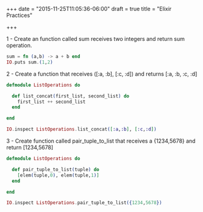 +++
date = "2015-11-25T11:05:36-06:00"
draft = true
title = "Elixir Practices"

+++

1 - Create an function called sum receives two integers and return sum operation.

```elixir
sum = fn (a,b) -> a + b end
IO.puts sum.(1,2)
```

2 - Create a function that receives ([:a, :b], [:c, :d]) and returns [:a, :b, :c, :d]

```elixir
defmodule ListOperations do

  def list_concat(first_list, second_list) do
    first_list ++ second_list
  end

end

IO.inspect ListOperations.list_concat([:a,:b], [:c,:d])
```

3 - Create  function called pair_tuple_to_list that receives a {1234,5678} and return [1234,5678]

```elixir
defmodule ListOperations do

  def pair_tuple_to_list(tuple) do
    [elem(tuple,0), elem(tuple,1)]
  end

end

IO.inspect ListOperations.pair_tuple_to_list({1234,5678})
```
